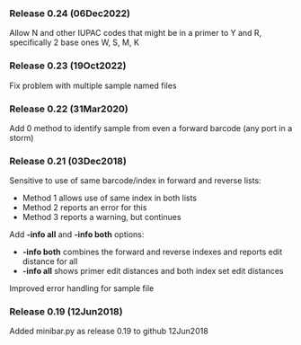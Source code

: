 ### Release 0.24 (06Dec2022)

Allow N and other IUPAC codes that might be in a primer to Y and R, specifically 2 base ones W, S, M, K


### Release 0.23 (19Oct2022)

Fix problem with multiple sample named files


### Release 0.22 (31Mar2020)

Add 0 method to identify sample from even a forward barcode (any port in a storm)


### Release 0.21 (03Dec2018)

Sensitive to use of same barcode/index in forward and reverse lists:
* Method 1 allows use of same index in both lists
* Method 2 reports an error for this
* Method 3 reports a warning, but continues

Add **-info all** and **-info both** options:
* **-info both** combines the forward and reverse indexes and reports edit distance for all
* **-info all** shows primer edit distances and both index set edit distances

Improved error handling for sample file

### Release 0.19 (12Jun2018)

   Added minibar.py as release 0.19 to github 12Jun2018
